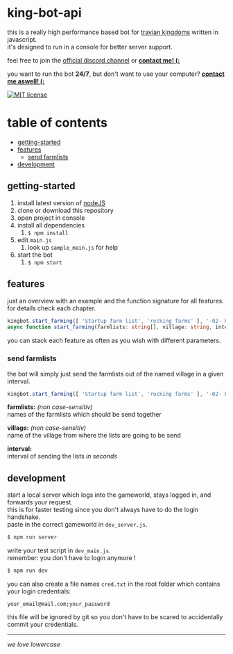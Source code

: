 # king-bot-api <!-- omit in toc -->

this is a really high performance based bot for [travian kingdoms](https://www.kingdoms.com/) written in javascript.  
it's designed to run in a console for better server support.

feel free to join the [official discord channel](https://discord.gg/5n2btF7) or **[contact me! (:](mailto:f.breuer@scriptworld.net)**

you want to run the bot **24/7**, but don't want to use your computer? **[contact me aswell! (:](mailto:f.breuer@scriptworld.net)**

[![MIT license](https://img.shields.io/badge/license-MIT-blue.svg)](https://github.com/scriptworld-git/king-bot/blob/master/LICENSE)

# table of contents <!-- omit in toc -->

- [getting-started](#getting-started)
- [features](#features)
    - [send farmlists](#send-farmlists)
- [development](#development)

## getting-started

1. install latest version of [nodeJS](https://nodejs.org/)
2. clone or download this repository
3. open project in console
4. install all dependencies
    1. `$ npm install`
5. edit `main.js`
    1. look up `sample_main.js` for help
6. start the bot
    1. `$ npm start`


## features

just an overview with an example and the function signature for all features.  
for details check each chapter.

```typescript
kingbot.start_farming([ 'Startup farm list', 'rocking farms' ], '-02- Rome', 600);
async function start_farming(farmlists: string[], village: string, interval: number);
```

you can stack each feature as often as you wish with different parameters.

### send farmlists

the bot will simply just send the farmlists out of the named village in a given interval.

```typescript
kingbot.start_farming([ 'Startup farm list', 'rocking farms' ], '-02- Rome', 600);
```

**farmlists:** _(non case-sensitiv)_  
names of the farmlists which should be send together

**village:** _(non case-sensitiv)_  
name of the village from where the lists are going to be send

**interval:**  
interval of sending the lists _in seconds_

## development

start a local server which logs into the gameworld, stays logged in, and forwards your request.  
this is for faster testing since you don't always have to do the login handshake.  
paste in the correct gameworld in `dev_server.js`.

```bash
$ npm run server
```  

write your test script in `dev_main.js`.  
remember: you don't have to login anymore !  

```bash
$ npm run dev
```

you can also create a file names `cred.txt` in the root folder which contains your login credentials:
```csv
your_email@mail.com;your_password
```
this file will be ignored by git so you don't have to be scared to accidentally commit your credentials.

---

_we love lowercase_

